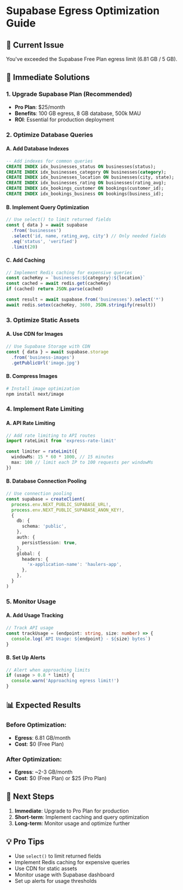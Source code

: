 # Supabase Egress Optimization Guide

## 🚨 Current Issue
You've exceeded the Supabase Free Plan egress limit (6.81 GB / 5 GB).

## 🔧 Immediate Solutions

### 1. Upgrade Supabase Plan (Recommended)
- **Pro Plan**: $25/month
- **Benefits**: 100 GB egress, 8 GB database, 500k MAU
- **ROI**: Essential for production deployment

### 2. Optimize Database Queries

#### A. Add Database Indexes
```sql
-- Add indexes for common queries
CREATE INDEX idx_businesses_status ON businesses(status);
CREATE INDEX idx_businesses_category ON businesses(category);
CREATE INDEX idx_businesses_location ON businesses(city, state);
CREATE INDEX idx_businesses_rating ON businesses(rating_avg);
CREATE INDEX idx_bookings_customer ON bookings(customer_id);
CREATE INDEX idx_bookings_business ON bookings(business_id);
```

#### B. Implement Query Optimization
```typescript
// Use select() to limit returned fields
const { data } = await supabase
  .from('businesses')
  .select('id, name, rating_avg, city') // Only needed fields
  .eq('status', 'verified')
  .limit(20)
```

#### C. Add Caching
```typescript
// Implement Redis caching for expensive queries
const cacheKey = `businesses:${category}:${location}`
const cached = await redis.get(cacheKey)
if (cached) return JSON.parse(cached)

const result = await supabase.from('businesses').select('*')
await redis.setex(cacheKey, 3600, JSON.stringify(result))
```

### 3. Optimize Static Assets

#### A. Use CDN for Images
```typescript
// Use Supabase Storage with CDN
const { data } = await supabase.storage
  .from('business-images')
  .getPublicUrl('image.jpg')
```

#### B. Compress Images
```bash
# Install image optimization
npm install next/image
```

### 4. Implement Rate Limiting

#### A. API Rate Limiting
```typescript
// Add rate limiting to API routes
import rateLimit from 'express-rate-limit'

const limiter = rateLimit({
  windowMs: 15 * 60 * 1000, // 15 minutes
  max: 100 // limit each IP to 100 requests per windowMs
})
```

#### B. Database Connection Pooling
```typescript
// Use connection pooling
const supabase = createClient(
  process.env.NEXT_PUBLIC_SUPABASE_URL!,
  process.env.NEXT_PUBLIC_SUPABASE_ANON_KEY!,
  {
    db: {
      schema: 'public',
    },
    auth: {
      persistSession: true,
    },
    global: {
      headers: {
        'x-application-name': 'haulers-app',
      },
    },
  }
)
```

### 5. Monitor Usage

#### A. Add Usage Tracking
```typescript
// Track API usage
const trackUsage = (endpoint: string, size: number) => {
  console.log(`API Usage: ${endpoint} - ${size} bytes`)
}
```

#### B. Set Up Alerts
```typescript
// Alert when approaching limits
if (usage > 0.8 * limit) {
  console.warn('Approaching egress limit!')
}
```

## 📊 Expected Results

### Before Optimization:
- **Egress**: 6.81 GB/month
- **Cost**: $0 (Free Plan)

### After Optimization:
- **Egress**: ~2-3 GB/month
- **Cost**: $0 (Free Plan) or $25 (Pro Plan)

## 🚀 Next Steps

1. **Immediate**: Upgrade to Pro Plan for production
2. **Short-term**: Implement caching and query optimization
3. **Long-term**: Monitor usage and optimize further

## 💡 Pro Tips

- Use `select()` to limit returned fields
- Implement Redis caching for expensive queries
- Use CDN for static assets
- Monitor usage with Supabase dashboard
- Set up alerts for usage thresholds
